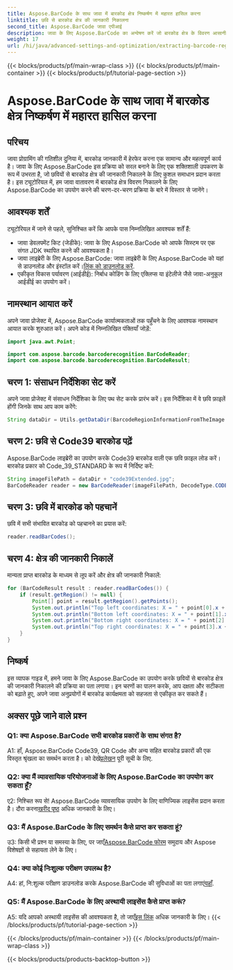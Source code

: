 ```yaml
---
title: Aspose.BarCode के साथ जावा में बारकोड क्षेत्र निष्कर्षण में महारत हासिल करना
linktitle: छवि से बारकोड क्षेत्र की जानकारी निकालना
second_title: Aspose.BarCode जावा एपीआई
description: जावा के लिए Aspose.BarCode का अन्वेषण करें जो बारकोड क्षेत्र के विवरण आसानी से निकालने के लिए एक शक्तिशाली लाइब्रेरी है। अपने जावा अनुप्रयोगों को परिशुद्धता के साथ उन्नत करें।
weight: 17
url: /hi/java/advanced-settings-and-optimization/extracting-barcode-region-information/
---
```


{{< blocks/products/pf/main-wrap-class >}}
{{< blocks/products/pf/main-container >}}
{{< blocks/products/pf/tutorial-page-section >}}

# Aspose.BarCode के साथ जावा में बारकोड क्षेत्र निष्कर्षण में महारत हासिल करना

## परिचय

जावा प्रोग्रामिंग की गतिशील दुनिया में, बारकोड जानकारी में हेरफेर करना एक सामान्य और महत्वपूर्ण कार्य है। जावा के लिए Aspose.BarCode इस प्रक्रिया को सरल बनाने के लिए एक शक्तिशाली उपकरण के रूप में उभरता है, जो छवियों से बारकोड क्षेत्र की जानकारी निकालने के लिए कुशल समाधान प्रदान करता है। इस ट्यूटोरियल में, हम जावा वातावरण में बारकोड क्षेत्र विवरण निकालने के लिए Aspose.BarCode का उपयोग करने की चरण-दर-चरण प्रक्रिया के बारे में विस्तार से जानेंगे।

## आवश्यक शर्तें

ट्यूटोरियल में जाने से पहले, सुनिश्चित करें कि आपके पास निम्नलिखित आवश्यक शर्तें हैं:

- जावा डेवलपमेंट किट (जेडीके): जावा के लिए Aspose.BarCode को आपके सिस्टम पर एक संगत JDK स्थापित करने की आवश्यकता है।
-  जावा लाइब्रेरी के लिए Aspose.BarCode: जावा लाइब्रेरी के लिए Aspose.BarCode को यहां से डाउनलोड और इंस्टॉल करें।[लिंक को डाउनलोड करें](https://releases.aspose.com/barcode/java/).
- एकीकृत विकास पर्यावरण (आईडीई): निर्बाध कोडिंग के लिए एक्लिप्स या इंटेलीजे जैसे जावा-अनुकूल आईडीई का उपयोग करें।

## नामस्थान आयात करें

अपने जावा प्रोजेक्ट में, Aspose.BarCode कार्यात्मकताओं तक पहुँचने के लिए आवश्यक नामस्थान आयात करके शुरुआत करें। अपने कोड में निम्नलिखित पंक्तियाँ जोड़ें:

```java
import java.awt.Point;

import com.aspose.barcode.barcoderecognition.BarCodeReader;
import com.aspose.barcode.barcoderecognition.BarCodeResult;


```

## चरण 1: संसाधन निर्देशिका सेट करें

अपने जावा प्रोजेक्ट में संसाधन निर्देशिका के लिए पथ सेट करके प्रारंभ करें। इस निर्देशिका में वे छवि फ़ाइलें होंगी जिनके साथ आप काम करेंगे:

```java
String dataDir = Utils.getDataDir(BarcodeRegionInformationFromTheImage.class) + "BarcodeReader/advanced_features/";
```

## चरण 2: छवि से Code39 बारकोड पढ़ें

Aspose.BarCode लाइब्रेरी का उपयोग करके Code39 बारकोड वाली एक छवि फ़ाइल लोड करें। बारकोड प्रकार को Code_39_STANDARD के रूप में निर्दिष्ट करें:

```java
String imageFilePath = dataDir + "code39Extended.jpg";
BarCodeReader reader = new BarCodeReader(imageFilePath, DecodeType.CODE_39_STANDARD);
```

## चरण 3: छवि में बारकोड को पहचानें

छवि में सभी संभावित बारकोड को पहचानने का प्रयास करें:

```java
reader.readBarCodes();
```

## चरण 4: क्षेत्र की जानकारी निकालें

मान्यता प्राप्त बारकोड के माध्यम से लूप करें और क्षेत्र की जानकारी निकालें:

```java
for (BarCodeResult result : reader.readBarCodes()) {
    if (result.getRegion() != null) {
        Point[] point = result.getRegion().getPoints();
        System.out.println("Top left coordinates: X = " + point[0].x + ", Y = " + point[0].y);
        System.out.println("Bottom left coordinates: X = " + point[1].x + ", Y = " + point[1].y);
        System.out.println("Bottom right coordinates: X = " + point[2].x + ", Y = " + point[2].y);
        System.out.println("Top right coordinates: X = " + point[3].x + ", Y = " + point[3].y);
    }
}
```

## निष्कर्ष

इस व्यापक गाइड में, हमने जावा के लिए Aspose.BarCode का उपयोग करके छवियों से बारकोड क्षेत्र की जानकारी निकालने की प्रक्रिया का पता लगाया। इन चरणों का पालन करके, आप दक्षता और सटीकता को बढ़ाते हुए, अपने जावा अनुप्रयोगों में बारकोड कार्यक्षमता को सहजता से एकीकृत कर सकते हैं।

## अक्सर पूछे जाने वाले प्रश्न

### Q1: क्या Aspose.BarCode सभी बारकोड प्रकारों के साथ संगत है?

 A1: हाँ, Aspose.BarCode Code39, QR Code और अन्य सहित बारकोड प्रकारों की एक विस्तृत श्रृंखला का समर्थन करता है। को देखें[प्रलेखन](https://reference.aspose.com/barcode/java/) पूरी सूची के लिए.

### Q2: क्या मैं व्यावसायिक परियोजनाओं के लिए Aspose.BarCode का उपयोग कर सकता हूँ?

 ए2: निश्चित रूप से! Aspose.BarCode व्यावसायिक उपयोग के लिए वाणिज्यिक लाइसेंस प्रदान करता है। दौरा करना[खरीद पृष्ठ](https://purchase.aspose.com/buy) अधिक जानकारी के लिए।

### Q3: मैं Aspose.BarCode के लिए समर्थन कैसे प्राप्त कर सकता हूं?

 उ3: किसी भी प्रश्न या समस्या के लिए, पर जाएँ[Aspose.BarCode फोरम](https://forum.aspose.com/c/barcode/13) समुदाय और Aspose विशेषज्ञों से सहायता लेने के लिए।

### Q4: क्या कोई निःशुल्क परीक्षण उपलब्ध है?

 A4: हां, नि:शुल्क परीक्षण डाउनलोड करके Aspose.BarCode की सुविधाओं का पता लगाएं[यहाँ](https://releases.aspose.com/).

### Q5: मैं Aspose.BarCode के लिए अस्थायी लाइसेंस कैसे प्राप्त करूं?

 A5: यदि आपको अस्थायी लाइसेंस की आवश्यकता है, तो जाएँ[इस लिंक](https://purchase.aspose.com/temporary-license/) अधिक जानकारी के लिए।
{{< /blocks/products/pf/tutorial-page-section >}}

{{< /blocks/products/pf/main-container >}}
{{< /blocks/products/pf/main-wrap-class >}}

{{< blocks/products/products-backtop-button >}}

